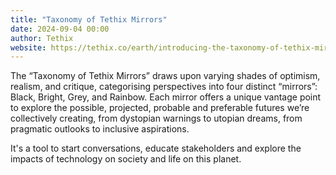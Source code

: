 ```yaml
---
title: "Taxonomy of Tethix Mirrors"
date: 2024-09-04 00:00
author: Tethix
website: https://tethix.co/earth/introducing-the-taxonomy-of-tethix-mirrors/
---
```


The “Taxonomy of Tethix Mirrors” draws upon varying shades of optimism, realism, and critique, categorising perspectives into four distinct “mirrors”: Black, Bright, Grey, and Rainbow. Each mirror offers a unique vantage point to explore the possible, projected, probable and preferable futures we’re collectively creating, from dystopian warnings to utopian dreams, from pragmatic outlooks to inclusive aspirations.

It's a tool to start conversations, educate stakeholders and explore the impacts of technology on society and life on this planet.